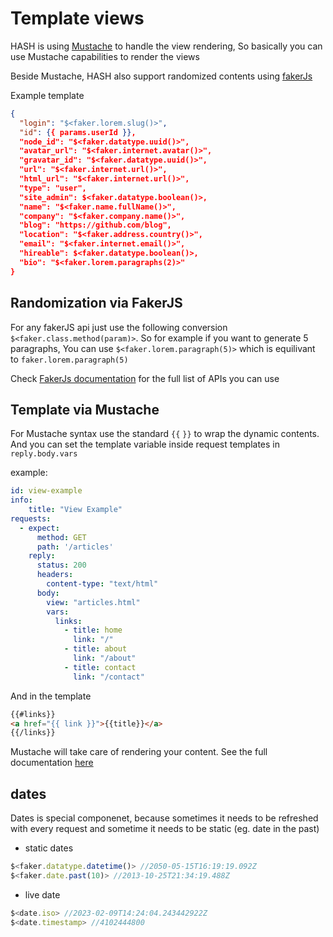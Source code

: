 # Template views
HASH is using [Mustache](https://mustache.github.io) to handle the view rendering, So basically you can use Mustache capabilities to render the views

Beside Mustache, HASH also support randomized contents using [fakerJs](https://fakerjs.dev)


Example template

```json
{
  "login": "$<faker.lorem.slug()>",
  "id": {{ params.userId }},
  "node_id": "$<faker.datatype.uuid()>",
  "avatar_url": "$<faker.internet.avatar()>",
  "gravatar_id": "$<faker.datatype.uuid()>",
  "url": "$<faker.internet.url()>",
  "html_url": "$<faker.internet.url()>",
  "type": "user",
  "site_admin": $<faker.datatype.boolean()>,
  "name": "$<faker.name.fullName()>",
  "company": "$<faker.company.name()>",
  "blog": "https://github.com/blog",
  "location": "$<faker.address.country()>",
  "email": "$<faker.internet.email()>",
  "hireable": $<faker.datatype.boolean()>,
  "bio": "$<faker.lorem.paragraphs(2)>"
}
```


## Randomization via FakerJS
For any fakerJS api just use the following conversion `$<faker.class.method(param)>`.
So for example if you want to generate 5 paragraphs, You can use `$<faker.lorem.paragraph(5)>` which is equilivant to `faker.lorem.paragraph(5)`  

Check [FakerJs documentation](https://fakerjs.dev/api/) for the full list of APIs you can use 


## Template via Mustache
For Mustache syntax use the standard `{{`  `}}` to wrap the dynamic contents. And you can set the template variable inside request templates in `reply.body.vars`

example:

```yaml
id: view-example
info:
    title: "View Example"
requests:
  - expect:
      method: GET
      path: '/articles'
    reply:
      status: 200
      headers:
        content-type: "text/html"
      body: 
        view: "articles.html"
        vars:
          links:
            - title: home
              link: "/"
            - title: about
              link: "/about"
            - title: contact
              link: "/contact"
```
And in the template 

```html
{{#links}}
<a href="{{ link }}">{{title}}</a>
{{/links}}
```
Mustache will take care of rendering your content. See the full documentation [here](https://mustache.github.io/mustache.5.html)



## dates
Dates is special componenet, because sometimes it needs to be refreshed with every request and sometime it needs to be static (eg. date in the past)

* static dates

```js
$<faker.datatype.datetime()> //2050-05-15T16:19:19.092Z
$<faker.date.past(10)> //2013-10-25T21:34:19.488Z
```

* live date
```js
$<date.iso> //2023-02-09T14:24:04.243442922Z
$<date.timestamp> //4102444800
```
